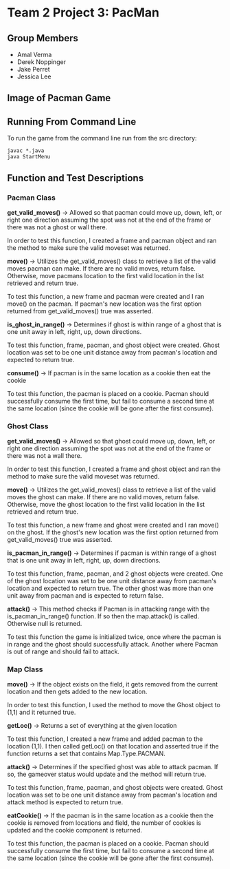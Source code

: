 # Team 2 Project 3: PacMan

## Group Members
- Amal Verma
- Derek Noppinger
- Jake Perret
- Jessica Lee

## Image of Pacman Game
<INSERT IMAGE OF PACMAN WORKING>

## Running From Command Line

To run the game from the command line run from the src directory: 
```
javac *.java
java StartMenu
```

## Function and Test Descriptions
### Pacman Class

**get_valid_moves()** -> Allowed so that pacman could move up, down, left, or right one direction assuming the spot was not at the end of the frame or there was not a ghost or wall there.

In order to test this function, I created a frame and pacman object and ran the method to make sure the valid moveset was returned.

**move()** -> Utilizes the get_valid_moves() class to retrieve a list of the valid moves pacman can make. If there are no valid moves, return false.
Otherwise, move pacmans location to the first valid location in the list retrieved and return true.
  
To test this function, a new frame and pacman were created and I ran move() on the pacman. If pacman's new location was the first option returned from get_valid_moves() true was asserted.

**is_ghost_in_range()** -> Determines if ghost is within range of a ghost that is one unit away in left, right, up, down directions.

To test this function, frame, pacman, and ghost object were created. Ghost location was set to be one unit distance away from pacman's location and expected to return true.

**consume()** -> If pacman is in the same location as a cookie then eat the cookie

To test this function, the pacman is placed on a cookie. Pacman should successfully consume the first time, but fail to consume a second time at the same location (since the cookie will be gone after the first consume).

### Ghost Class

**get_valid_moves()** -> Allowed so that ghost could move up, down, left, or right one direction assuming the spot was not at the end of the frame or there was not a wall there.

In order to test this function, I created a frame and ghost object and ran the method to make sure the valid moveset was returned.

**move()** -> Utilizes the get_valid_moves() class to retrieve a list of the valid moves the ghost can make. If there are no valid moves, return false.
Otherwise, move the ghost location to the first valid location in the list retrieved and return true.

To test this function, a new frame and ghost were created and I ran move() on the ghost. If the ghost's new location was the first option returned from get_valid_moves() true was asserted.
  
**is_pacman_in_range()** -> Determines if pacman is within range of a ghost that is one unit away in left, right, up, down directions.

To test this function, frame, pacman, and 2 ghost objects were created. One of the ghost location was set to be one unit distance away from pacman's location and expected to return true. The other ghost was more than one unit away from pacman and is expected to return false.

**attack()** -> This method checks if Pacman is in attacking range with the is_pacman_in_range() function. If so then the map.attack() is called. Otherwise null is returned.

To test this function the game is initialized twice, once where the pacman is in range and the ghost should successfully attack. Another where Pacman is out of range and should fail to attack.

### Map Class

**move()** -> If the object exists on the field, it gets removed from the current location and then gets added to the new location.

In order to test this function, I used the method to move the Ghost object to (1,1) and it returned true.

**getLoc()** -> Returns a set of everything at the given location 

To test this function, I created a new frame and added pacman to the location (1,1). I then called getLoc() on that location and asserted true if the function returns a set that contains Map.Type.PACMAN.
  
**attack()** -> Determines if the specified ghost was able to attack pacman. If so, the gameover status would update and the method will return true.

To test this function, frame, pacman, and ghost objects were created. Ghost location was set to be one unit distance away from pacman's location and attack method is expected to return true.

**eatCookie()** -> If the pacman is in the same location as a cookie then the cookie is removed from locations and field, the number of cookies is updated and the cookie component is returned.

To test this function, the pacman is placed on a cookie. Pacman should successfully consume the first time, but fail to consume a second time at the same location (since the cookie will be gone after the first consume).
